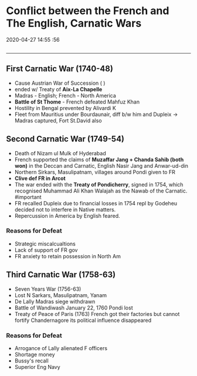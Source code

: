 # Conflict between the French and The English, Carnatic Wars

2020-04-27 14:55 :56

```toc
```

---

## First Carnatic War (1740-48)

- Cause Austrian War of Succession ( )
- ended w/ Treaty of **Aix-La Chapelle**
- Madras - English; French - North America
- **Battle of St Thome** - French defeated Mahfuz Khan
- Hostility in Bengal prevented by Alivardi K
- Fleet from Mauritius under Bourdaunair, diff b/w him and Dupleix -> Madras captured, Fort St.David also

## Second Carnatic War (1749-54)

- Death of Nizam ul Mulk of Hyderabad
- French supported the claims of **Muzaffar Jang + Chanda Sahib (both won)** in the Deccan and Carnatic, English Nasir Jang and Anwar-ud-din
- Northern Sirkars, Masulipatnam, villages around Pondi given to FR
- **Clive def FR in Arcot**
- The war ended with the **Treaty of Pondicherry**, signed in 1754, which recognised Muhammad Ali Khan Walajah as the Nawab of the Carnatic. #important 
- FR recalled Dupleix due to financial losses in 1754 repl by Godeheu decided not to interfere in Native matters.
- Repercussion in America by English feared.

### Reasons for Defeat

- Strategic miscalcualtions
- Lack of support of FR gov
- FR anxiety to retain possession in North Am

## Third Carnatic War (1758-63)

- Seven Years War (1756-63)
- Lost N Sarkars, Masulipatnam, Yanam
- De Lally Madras siege withdrawn
- Battle of Wandiwash January 22, 1760 Pondi lost
- Treaty of Peace of Paris (1763) French got their factories but cannot fortify Chandernagore its political influence disappeared

### Reasons for Defeat

- Arrogance of Lally alienated F officers
- Shortage money
- Bussy's recall
- Superior Eng Navy
